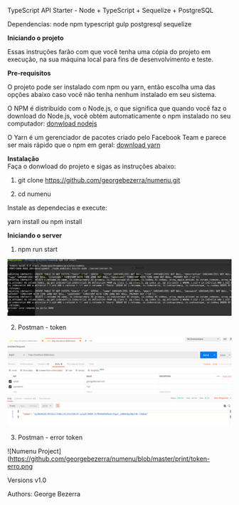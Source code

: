 TypeScript API Starter - Node + TypeScript + Sequelize + PostgreSQL

Dependencias:
node
npm
typescript
gulp
postgresql
sequelize

**Iniciando o projeto**

Essas instruções farão com que você tenha uma cópia do projeto em execução, na sua máquina local para fins de desenvolvimento e teste.

**Pre-requisitos**

O projeto pode ser instalado com npm ou yarn, então escolha uma das opções abaixo caso você não tenha nenhum instalado em seu sistema.

O NPM é distribuído com o Node.js, o que significa que quando você faz o download do Node.js, você obtém automaticamente o npm instalado
no seu computador: [donwload nodejs](https://nodejs.org/en/download/)

O Yarn é um gerenciador de pacotes criado pelo Facebook Team e parece ser mais rápido que o npm em geral:
[download yarn](https://yarnpkg.com/en/docs/install#debian-stable)


**Instalação**  
Faça o donwload do projeto e sigas as instruções abaixo:

1. git clone https://github.com/georgebezerra/numenu.git

2. cd numenu

Instale as dependecias e execute:

yarn install ou npm install

**Iniciando o server**
1. npm run start

![Numenu Project](https://github.com/georgebezerra/numenu/blob/master/print/start.png)


2. Postman - token

![Numenu Project](https://github.com/georgebezerra/numenu/blob/master/print/token.png)


3. Postman - error token

![Numenu Project](https://github.com/georgebezerra/numenu/blob/master/print/token-erro.png


Versions
v1.0

Authors: George Bezerra
